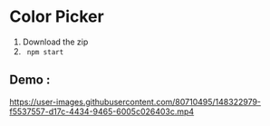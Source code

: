 # Color Picker 
1. Download the zip
2. ``` npm start```
## Demo : 

https://user-images.githubusercontent.com/80710495/148322979-f5537557-d17c-4434-9465-6005c026403c.mp4

